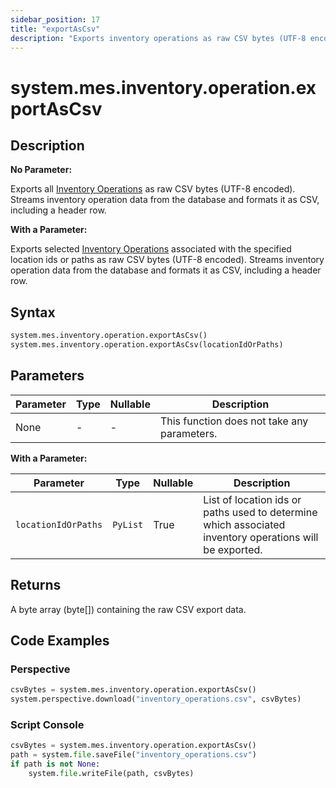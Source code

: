 ```yaml
---
sidebar_position: 17
title: "exportAsCsv"
description: "Exports inventory operations as raw CSV bytes (UTF-8 encoded)"
---
```


# system.mes.inventory.operation.exportAsCsv

## Description

**No Parameter:**

Exports all [Inventory Operations](../../data-model/inventory-operation-model/inventory-operation) as raw CSV bytes (UTF-8 encoded).
Streams inventory operation data from the database and formats it as CSV, including a header row.

**With a Parameter:**

Exports selected [Inventory Operations](../../data-model/inventory-operation-model/inventory-operation) associated with the specified location ids or paths as raw CSV bytes (UTF-8 encoded).
Streams inventory operation data from the database and formats it as CSV, including a header row.

## Syntax

```python
system.mes.inventory.operation.exportAsCsv()
system.mes.inventory.operation.exportAsCsv(locationIdOrPaths)
```

## Parameters

| Parameter | Type | Nullable | Description                                 |
| --------- | ---- | -------- | ------------------------------------------- |
| None      | -    | -        | This function does not take any parameters. |

**With a Parameter:**

| Parameter           | Type     | Nullable | Description                                                                                             |
| ------------------- | -------- | -------- | ------------------------------------------------------------------------------------------------------- |
| `locationIdOrPaths` | `PyList` | True     | List of location ids or paths used to determine which associated inventory operations will be exported. |

## Returns

A byte array (byte[]) containing the raw CSV export data.

## Code Examples

### Perspective

```python
csvBytes = system.mes.inventory.operation.exportAsCsv()
system.perspective.download("inventory_operations.csv", csvBytes)
```

### Script Console

```python
csvBytes = system.mes.inventory.operation.exportAsCsv()
path = system.file.saveFile("inventory_operations.csv")
if path is not None:
	system.file.writeFile(path, csvBytes)
```

